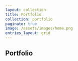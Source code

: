 ```yaml
---
layout: collection
title: Portfolio
collection: portfolio
paginate: true
image: /assets/images/home.png
entries_layout: grid
---
```


## Portfolio
